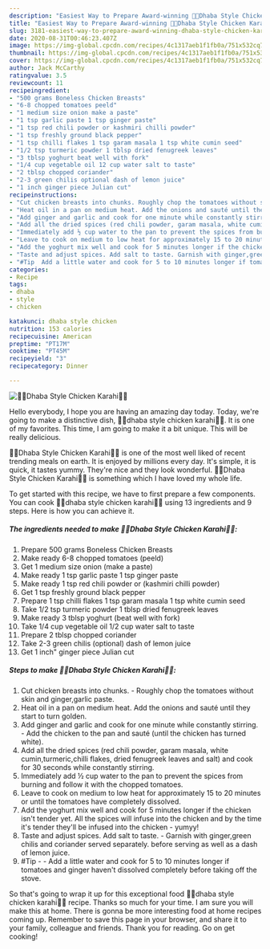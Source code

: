 ```yaml
---
description: "Easiest Way to Prepare Award-winning 🥘🍗Dhaba Style Chicken Karahi🍗🥘"
title: "Easiest Way to Prepare Award-winning 🥘🍗Dhaba Style Chicken Karahi🍗🥘"
slug: 3181-easiest-way-to-prepare-award-winning-dhaba-style-chicken-karahi
date: 2020-08-31T00:46:23.407Z
image: https://img-global.cpcdn.com/recipes/4c1317aeb1f1fb0a/751x532cq70/🥘🍗dhaba-style-chicken-karahi🍗🥘-recipe-main-photo.jpg
thumbnail: https://img-global.cpcdn.com/recipes/4c1317aeb1f1fb0a/751x532cq70/🥘🍗dhaba-style-chicken-karahi🍗🥘-recipe-main-photo.jpg
cover: https://img-global.cpcdn.com/recipes/4c1317aeb1f1fb0a/751x532cq70/🥘🍗dhaba-style-chicken-karahi🍗🥘-recipe-main-photo.jpg
author: Jack McCarthy
ratingvalue: 3.5
reviewcount: 11
recipeingredient:
- "500 grams Boneless Chicken Breasts"
- "6-8 chopped tomatoes peeld"
- "1 medium size onion make a paste"
- "1 tsp garlic paste 1 tsp ginger paste"
- "1 tsp red chili powder or kashmiri chilli powder"
- "1 tsp freshly ground black pepper"
- "1 tsp chilli flakes 1 tsp garam masala 1 tsp white cumin seed"
- "1/2 tsp turmeric powder 1 tblsp dried fenugreek leaves"
- "3 tblsp yoghurt beat well with fork"
- "1/4 cup vegetable oil 12 cup water salt to taste"
- "2 tblsp chopped coriander"
- "2-3 green chilis optional dash of lemon juice"
- "1 inch ginger piece Julian cut"
recipeinstructions:
- "Cut chicken breasts into chunks. Roughly chop the tomatoes without skin and ginger,garlic paste."
- "Heat oil in a pan on medium heat. Add the onions and sauté until they start to turn golden."
- "Add ginger and garlic and cook for one minute while constantly stirring. Add the chicken to the pan and sauté (until the chicken has turned white)."
- "Add all the dried spices (red chili powder, garam masala, white cumin,turmeric,chilli flakes, dried fenugreek leaves and salt) and cook for 30 seconds while constantly stirring."
- "Immediately add ½ cup water to the pan to prevent the spices from burning and follow it with the chopped tomatoes."
- "Leave to cook on medium to low heat for approximately 15 to 20 minutes or until the tomatoes have completely dissolved."
- "Add the yoghurt mix well and cook for 5 minutes longer if the chicken isn&#39;t tender yet. All the spices will infuse into the chicken and by the time it&#39;s tender they&#39;ll be infused into the chicken - yumyy!"
- "Taste and adjust spices. Add salt to taste. Garnish with ginger,green chilis and coriander served separately. before serving as well as a dash of lemon juice."
- "#Tip  Add a little water and cook for 5 to 10 minutes longer if tomatoes and ginger haven&#39;t dissolved completely before taking off the stove."
categories:
- Recipe
tags:
- dhaba
- style
- chicken

katakunci: dhaba style chicken 
nutrition: 153 calories
recipecuisine: American
preptime: "PT17M"
cooktime: "PT45M"
recipeyield: "3"
recipecategory: Dinner

---
```



![🥘🍗Dhaba Style Chicken Karahi🍗🥘](https://img-global.cpcdn.com/recipes/4c1317aeb1f1fb0a/751x532cq70/🥘🍗dhaba-style-chicken-karahi🍗🥘-recipe-main-photo.jpg)

Hello everybody, I hope you are having an amazing day today. Today, we're going to make a distinctive dish, 🥘🍗dhaba style chicken karahi🍗🥘. It is one of my favorites. This time, I am going to make it a bit unique. This will be really delicious.

🥘🍗Dhaba Style Chicken Karahi🍗🥘 is one of the most well liked of recent trending meals on earth. It is enjoyed by millions every day. It's simple, it is quick, it tastes yummy. They're nice and they look wonderful. 🥘🍗Dhaba Style Chicken Karahi🍗🥘 is something which I have loved my whole life.




To get started with this recipe, we have to first prepare a few components. You can cook 🥘🍗dhaba style chicken karahi🍗🥘 using 13 ingredients and 9 steps. Here is how you can achieve it.

<!--inarticleads1-->

##### The ingredients needed to make 🥘🍗Dhaba Style Chicken Karahi🍗🥘:

1. Prepare 500 grams Boneless Chicken Breasts
1. Make ready 6-8 chopped tomatoes (peeld)
1. Get 1 medium size onion (make a paste)
1. Make ready 1 tsp garlic paste 1 tsp ginger paste
1. Make ready 1 tsp red chili powder or (kashmiri chilli powder)
1. Get 1 tsp freshly ground black pepper
1. Prepare 1 tsp chilli flakes 1 tsp garam masala 1 tsp white cumin seed
1. Take 1/2 tsp turmeric powder 1 tblsp dried fenugreek leaves
1. Make ready 3 tblsp yoghurt (beat well with fork)
1. Take 1/4 cup vegetable oil 1/2 cup water salt to taste
1. Prepare 2 tblsp chopped coriander
1. Take 2-3 green chilis (optional) dash of lemon juice
1. Get 1 inch&#34; ginger piece Julian cut




<!--inarticleads2-->

##### Steps to make 🥘🍗Dhaba Style Chicken Karahi🍗🥘:

1. Cut chicken breasts into chunks. - Roughly chop the tomatoes without skin and ginger,garlic paste.
1. Heat oil in a pan on medium heat. Add the onions and sauté until they start to turn golden.
1. Add ginger and garlic and cook for one minute while constantly stirring. - Add the chicken to the pan and sauté (until the chicken has turned white).
1. Add all the dried spices (red chili powder, garam masala, white cumin,turmeric,chilli flakes, dried fenugreek leaves and salt) and cook for 30 seconds while constantly stirring.
1. Immediately add ½ cup water to the pan to prevent the spices from burning and follow it with the chopped tomatoes.
1. Leave to cook on medium to low heat for approximately 15 to 20 minutes or until the tomatoes have completely dissolved.
1. Add the yoghurt mix well and cook for 5 minutes longer if the chicken isn&#39;t tender yet. All the spices will infuse into the chicken and by the time it&#39;s tender they&#39;ll be infused into the chicken - yumyy!
1. Taste and adjust spices. Add salt to taste. - Garnish with ginger,green chilis and coriander served separately. before serving as well as a dash of lemon juice.
1. #Tip -  - Add a little water and cook for 5 to 10 minutes longer if tomatoes and ginger haven&#39;t dissolved completely before taking off the stove.




So that's going to wrap it up for this exceptional food 🥘🍗dhaba style chicken karahi🍗🥘 recipe. Thanks so much for your time. I am sure you will make this at home. There is gonna be more interesting food at home recipes coming up. Remember to save this page in your browser, and share it to your family, colleague and friends. Thank you for reading. Go on get cooking!
